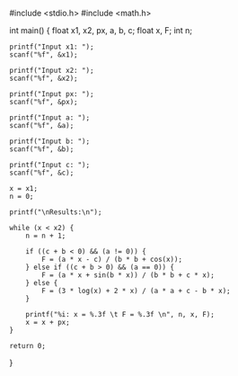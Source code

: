 #include <stdio.h>
#include <math.h>

int main() {
    float x1, x2, px, a, b, c;
    float x, F;
    int n;

    printf("Input x1: ");
    scanf("%f", &x1);

    printf("Input x2: ");
    scanf("%f", &x2);

    printf("Input px: ");
    scanf("%f", &px);

    printf("Input a: ");
    scanf("%f", &a);

    printf("Input b: ");
    scanf("%f", &b);

    printf("Input c: ");
    scanf("%f", &c);

    x = x1;
    n = 0;

    printf("\nResults:\n");

    while (x < x2) {
        n = n + 1;

        if ((c + b < 0) && (a != 0)) {
            F = (a * x - c) / (b * b + cos(x));
        } else if ((c + b > 0) && (a == 0)) {
            F = (a * x + sin(b * x)) / (b * b + c * x);
        } else {
            F = (3 * log(x) + 2 * x) / (a * a + c - b * x);
        }

        printf("%i: x = %.3f \t F = %.3f \n", n, x, F);
        x = x + px;
    }

    return 0;
}
